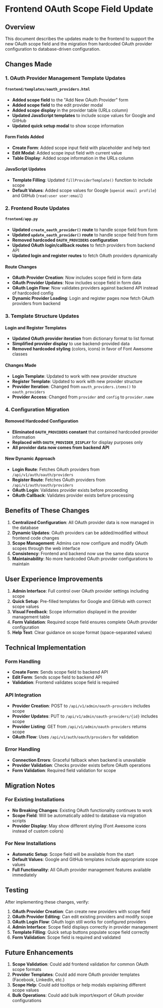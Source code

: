 # Frontend OAuth Scope Field Update

## Overview

This document describes the updates made to the frontend to support the new OAuth scope field and the migration from hardcoded OAuth provider configuration to database-driven configuration.

## Changes Made

### 1. **OAuth Provider Management Template Updates**

#### `frontend/templates/oauth_providers.html`
- **Added scope field** to the "Add New OAuth Provider" form
- **Added scope field** to the edit provider modal
- **Added scope display** in the provider table (URLs column)
- **Updated JavaScript templates** to include scope values for Google and GitHub
- **Updated quick setup modal** to show scope information

#### Form Fields Added
- **Create Form**: Added scope input field with placeholder and help text
- **Edit Modal**: Added scope input field with current value
- **Table Display**: Added scope information in the URLs column

#### JavaScript Updates
- **Template Filling**: Updated `fillProviderTemplate()` function to include scope
- **Default Values**: Added scope values for Google (`openid email profile`) and GitHub (`read:user user:email`)

### 2. **Frontend Route Updates**

#### `frontend/app.py`
- **Updated `create_oauth_provider()` route** to handle scope field from form
- **Updated `update_oauth_provider()` route** to handle scope field from form
- **Removed hardcoded `OAUTH_PROVIDERS` configuration**
- **Updated OAuth login/callback routes** to fetch providers from backend API
- **Updated login and register routes** to fetch OAuth providers dynamically

#### Route Changes
- **OAuth Provider Creation**: Now includes scope field in form data
- **OAuth Provider Updates**: Now includes scope field in form data
- **OAuth Login Flow**: Now validates providers against backend API instead of hardcoded config
- **Dynamic Provider Loading**: Login and register pages now fetch OAuth providers from backend

### 3. **Template Structure Updates**

#### Login and Register Templates
- **Updated OAuth provider iteration** from dictionary format to list format
- **Simplified provider display** to use backend-provided data
- **Removed hardcoded styling** (colors, icons) in favor of Font Awesome classes

#### Changes Made
- **Login Template**: Updated to work with new provider structure
- **Register Template**: Updated to work with new provider structure
- **Provider Iteration**: Changed from `oauth_providers.items()` to `oauth_providers`
- **Provider Access**: Changed from `provider` and `config` to `provider.name`

### 4. **Configuration Migration**

#### Removed Hardcoded Configuration
- **Eliminated `OAUTH_PROVIDERS` constant** that contained hardcoded provider information
- **Replaced with `OAUTH_PROVIDER_DISPLAY`** for display purposes only
- **All provider data now comes from backend API**

#### New Dynamic Approach
- **Login Route**: Fetches OAuth providers from `/api/v1/auth/oauth/providers`
- **Register Route**: Fetches OAuth providers from `/api/v1/auth/oauth/providers`
- **OAuth Login**: Validates provider exists before proceeding
- **OAuth Callback**: Validates provider exists before processing

## Benefits of These Changes

1. **Centralized Configuration**: All OAuth provider data is now managed in the database
2. **Dynamic Updates**: OAuth providers can be added/modified without frontend code changes
3. **Scope Management**: Admins can now configure and modify OAuth scopes through the web interface
4. **Consistency**: Frontend and backend now use the same data source
5. **Maintainability**: No more hardcoded OAuth provider configurations to maintain

## User Experience Improvements

1. **Admin Interface**: Full control over OAuth provider settings including scope
2. **Quick Setup**: Pre-filled templates for Google and GitHub with correct scope values
3. **Visual Feedback**: Scope information displayed in the provider management table
4. **Form Validation**: Required scope field ensures complete OAuth provider configuration
5. **Help Text**: Clear guidance on scope format (space-separated values)

## Technical Implementation

### Form Handling
- **Create Form**: Sends scope field to backend API
- **Edit Form**: Sends scope field to backend API
- **Validation**: Frontend validates scope field is required

### API Integration
- **Provider Creation**: POST to `/api/v1/admin/oauth-providers` includes scope
- **Provider Updates**: PUT to `/api/v1/admin/oauth-providers/{id}` includes scope
- **Provider Listing**: GET from `/api/v1/admin/oauth-providers` returns scope
- **OAuth Flow**: Uses `/api/v1/auth/oauth/providers` for validation

### Error Handling
- **Connection Errors**: Graceful fallback when backend is unavailable
- **Provider Validation**: Checks provider exists before OAuth operations
- **Form Validation**: Required field validation for scope

## Migration Notes

### For Existing Installations
- **No Breaking Changes**: Existing OAuth functionality continues to work
- **Scope Field**: Will be automatically added to database via migration scripts
- **Provider Display**: May show different styling (Font Awesome icons instead of custom colors)

### For New Installations
- **Automatic Setup**: Scope field will be available from the start
- **Default Values**: Google and GitHub templates include appropriate scope values
- **Full Functionality**: All OAuth provider management features available immediately

## Testing

After implementing these changes, verify:

1. **OAuth Provider Creation**: Can create new providers with scope field
2. **OAuth Provider Editing**: Can edit existing providers and modify scope
3. **OAuth Login Flow**: OAuth login still works for configured providers
4. **Admin Interface**: Scope field displays correctly in provider management
5. **Template Filling**: Quick setup buttons populate scope field correctly
6. **Form Validation**: Scope field is required and validated

## Future Enhancements

1. **Scope Validation**: Could add frontend validation for common OAuth scope formats
2. **Provider Templates**: Could add more OAuth provider templates (Facebook, LinkedIn, etc.)
3. **Scope Help**: Could add tooltips or help modals explaining different scope values
4. **Bulk Operations**: Could add bulk import/export of OAuth provider configurations
